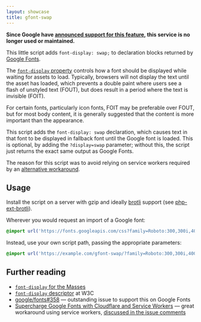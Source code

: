 ```yaml
---
layout: showcase
title: gfont-swap
---
```


**Since Google have [announced support for this feature](https://github.com/google/fonts/issues/358#issuecomment-490730397), this service is no longer used or maintained.**

This little script adds `font-display: swap;` to declaration blocks returned by [Google Fonts](https://developers.google.com/fonts/).

The [`font-display` property](https://developer.mozilla.org/en-US/docs/Web/CSS/@font-face/font-display) controls how a font should be displayed while waiting for assets to load. Typically, browsers will not display the text until the asset has loaded, which prevents a double paint where users see a flash of unstyled text (FOUT), but does result in a period where the text is invisible (FOIT).

For certain fonts, particularly icon fonts, FOIT may be preferable over FOUT, but for most body content, it is generally suggested that the content is more important than the appearance.

This script adds the `font-display: swap` declaration, which causes text in that font to be displayed in fallback font until the Google font is loaded. This is optional, by adding the `?display=swap` parameter; without this, the script just returns the exact same output as Google Fonts.

The reason for this script was to avoid relying on service workers required by an [alternative workaround](https://medium.com/@pierluc/supercharge-google-fonts-with-cloudflare-and-service-workers-25c37462fb6a).

## Usage

Install the script on a server with gzip and ideally [brotli](https://github.com/google/brotli/) support (see [php-ext-brotli](https://github.com/kjdev/php-ext-brotli)).

Wherever you would request an import of a Google font:

```css
@import url('https://fonts.googleapis.com/css?family=Roboto:300,300i,400');
```

Instead, use your own script path, passing the appropriate parameters:

```css
@import url('https://example.com/gfont-swap/?family=Roboto:300,300i,400&display=swap');
```

## Further reading

* [`font-display` for the Masses](https://css-tricks.com/font-display-masses/)
* [`font-display` descriptor](https://www.w3.org/TR/css-fonts-4/#font-display-desc) at W3C
* [google/fonts#358](https://github.com/google/fonts/issues/358) — outstanding issue to support this on Google Fonts
* [Supercharge Google Fonts with Cloudflare and Service Workers](https://medium.com/@pierluc/supercharge-google-fonts-with-cloudflare-and-service-workers-25c37462fb6a) — great workaround using service workers, [discussed in the issue comments](https://github.com/google/fonts/issues/358#issuecomment-423833532)
